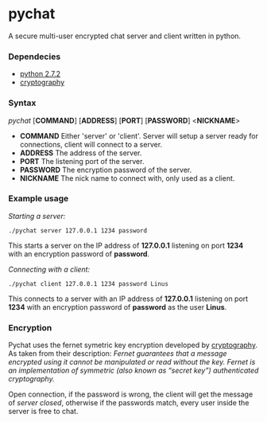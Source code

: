 # pychat
A secure multi-user encrypted chat server and client written in python.
### Dependecies
* [python 2.7.2](python.org/download/releases)
* [cryptography](cryptography.io/en/lastest)
### Syntax
*pychat* [**COMMAND**] [**ADDRESS**] [**PORT**] [**PASSWORD**] <**NICKNAME**>
* **COMMAND** Either 'server' or 'client'. Server will setup a server ready for connections, client will connect to a server.
* **ADDRESS** The address of the server.
* **PORT** The listening port of the server.
* **PASSWORD** The encryption password of the server.
* **NICKNAME** The nick name to connect with, only used as a client.
### Example usage
*Starting a server:*
```
./pychat server 127.0.0.1 1234 password 
```
This starts a server on the IP address of **127.0.0.1** listening on port **1234** with an encryption password of **password**.

*Connecting with a client:*
```
./pychat client 127.0.0.1 1234 password Linus
```
This connects to a server with an IP address of **127.0.0.1** listening on port **1234** with an encryption password of **password** as the user **Linus**.
### Encryption
Pychat uses the fernet symetric key encryption developed by [cryptography](cryptography.io/en/lastest). As taken from their description: *Fernet guarantees that a message encrypted using it cannot be manipulated or read without the key. Fernet is an implementation of symmetric (also known as “secret key”) authenticated cryptography.*

Open connection, if the password is wrong, the client will get the message of *server closed*, otherwise if the passwords match, every user inside the server is free to chat.
